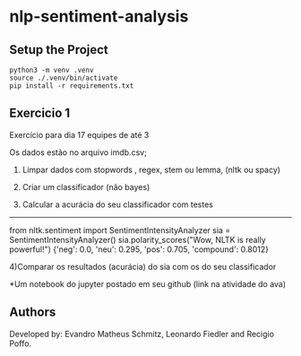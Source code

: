 # nlp-sentiment-analysis

## Setup the Project

```
python3 -m venv .venv
source ./.venv/bin/activate
pip install -r requirements.txt
```

## Exercicio 1

Exercício para dia 17 equipes de até 3

Os dados estão no arquivo imdb.csv;

1) Limpar dados com stopwords , regex, stem ou lemma, (nltk ou spacy)

2) Criar um classificador (não bayes)

3) Calcular a acurácia do seu classificador com testes

______________________________________________________
from nltk.sentiment import SentimentIntensityAnalyzer
sia = SentimentIntensityAnalyzer()
sia.polarity_scores("Wow, NLTK is really powerful!")
{'neg': 0.0, 'neu': 0.295, 'pos': 0.705, 'compound': 0.8012}

4)Comparar os resultados (acurácia) do sia com os do seu classificador


*Um notebook do jupyter postado em seu github (link na atividade do ava)


## Authors

Developed by: Evandro Matheus Schmitz, Leonardo Fiedler and Recigio Poffo.